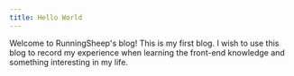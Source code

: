 ```yaml
---
title: Hello World
---
```

Welcome to RunningSheep's blog! This is my first blog. I wish to use this blog to record my experience when learning the front-end knowledge and something interesting in my life.



